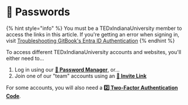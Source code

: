 # 👥 Passwords

{% hint style="info" %}
You must be a TEDxIndianaUniversity member to access the links in this article. If you're getting an error when signing in, visit [Troubleshooting GitBook's Entra ID Authentication](troubleshooting-gitbooks-entra-id-authentication.md)
{% endhint %}

To access different TEDxIndianaUniversity accounts and websites, you'll either need to...

1. Log in using our [**🔑 Password Manager**](https://kb.tedxiu.com/i/passwords/password-manager), or...
2. Join one of our "team" accounts using an [**🔗 Invite Link**](https://kb.tedxiu.com/i/passwords/invite-links)

For some accounts, you will also need a [**2️⃣ Two-Factor Authentication Code**](https://kb.tedxiu.com/i/passwords/two-factor-authentication-2fa).
